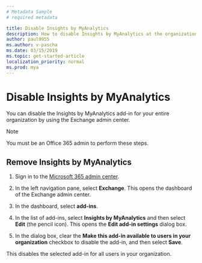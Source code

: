 ```yaml
---
# Metadata Sample
# required metadata

title: Disable Insights by MyAnalytics
description: How to disable Insights by MyAnalytics at the organizational level 
author: paul9955
ms.author: v-pascha
ms.date: 03/15/2019
ms.topic: get-started-article
localization_priority: normal 
ms.prod: mya
---
```


# Disable Insights by MyAnalytics

You can disable the Insights by MyAnalytics add-in for your entire organization by using the Exchange admin center.

> [!Note]
> You must be an Office 365 admin to perform these steps. 

## Remove Insights by MyAnalytics

1. Sign in to the [Microsoft 365 admin center](https://admin.microsoft.com/adminportal).

2. In the left navigation pane, select **Exchange**. This opens the dashboard of the Exchange admin center.  

<!--
   ![Microsoft 365 admin center](../../images/mya/use/exchange-admin-center.png) -->
            
 
3. In the dashboard, select **add-ins**. 

<!--
   ![Add-ins page](../../images/mya/use/add-ins-page.png) -->
         
4. In the list of add-ins, select **Insights by MyAnalytics** and then select **Edit** (the pencil icon). This opens the **Edit add-in settings** dialog box.

<!--
   ![Select add-in](../../images/mya/use/select-add-in.png) -->
    
5. In the dialog box, clear the **Make this add-in available to users in your organization** checkbox to disable the add-in, and then select **Save**.

<!--
   ![Clear checkboxes and Save](../../images/mya/use/clear-checkbox.png) -->

This disables the selected add-in for all users in your organization.

